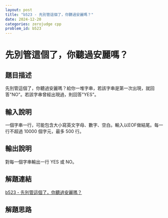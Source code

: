 ```yaml
---
layout: post
title: "b523 - 先別管這個了，你聽過安麗嗎？"
date: 2024-12-20
categories: zerojudge cpp
problem_id: b523
---
```


# 先別管這個了，你聽過安麗嗎？

## 題目描述

先別管這個了，你聽過安麗嗎？給你一堆字串，若該字串是第一次出現，就回答"NO"。若該字串曾經出現過，則回答"YES"。

## 輸入說明

一個字串一行，可能包含大小寫英文字母、數字、空白。輸入以EOF做結尾。每一行不超過 10000 個字元，最多 500 行。

## 輸出說明

對每一個字串輸出一行 YES 或 NO。

## 解題連結

[b523 - 先別管這個了，你聽過安麗嗎？](https://zerojudge.tw/ShowProblem?problemid=b523)

## 解題思路

